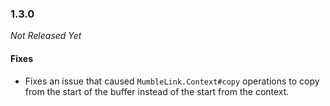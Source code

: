 ### 1.3.0

_Not Released Yet_

#### Fixes

- Fixes an issue that caused `MumbleLink.Context#copy` operations to copy from
  the start of the buffer instead of the start from the context.